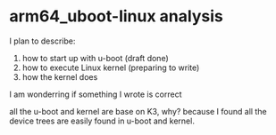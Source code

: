 # arm64_uboot-linux analysis

I plan to describe:
1. how to start up with u-boot (draft done)
2. how to execute Linux kernel (preparing to write)
3. how the kernel does


I am wonderring if something I wrote is correct

all the u-boot and kernel are base on K3, why? because I found all the device trees are easily found in u-boot and kernel. 
